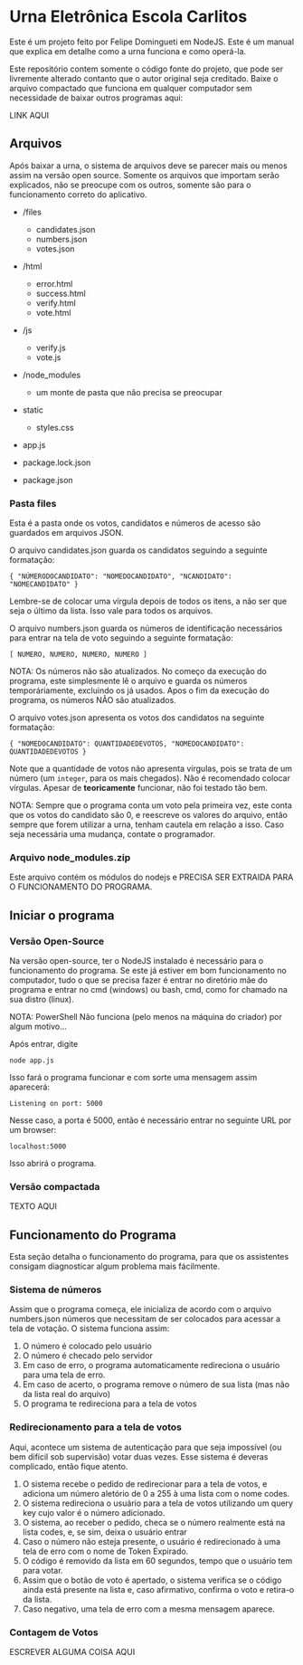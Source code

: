 
# Urna Eletrônica Escola Carlitos

Este é um projeto feito por Felipe Domingueti em NodeJS. Este é um manual que explica em detalhe como a urna funciona e como operá-la.

Este repositório contem somente o código fonte do projeto, que pode ser livremente alterado contanto que o autor original seja creditado. Baixe o arquivo compactado que funciona em qualquer computador sem necessidade de baixar outros programas aqui:

LINK AQUI

## Arquivos

Após baixar a urna, o sistema de arquivos deve se parecer mais ou menos assim na versão open source. Somente os arquivos que importam serão explicados, não se preocupe com os outros, somente são para o funcionamento correto do aplicativo.

- /files
  - candidates.json
  - numbers.json
  - votes.json

- /html
  - error.html
  - success.html
  - verify.html
  - vote.html
- /js
  - verify.js
  - vote.js

- /node_modules
  - um monte de pasta que não precisa se preocupar
- static
  - styles.css

- app.js
- package.lock.json
- package.json

### Pasta files

Esta é a pasta onde os votos, candidatos e números de acesso são guardados em arquivos JSON.

O arquivo candidates.json guarda os candidatos seguindo a seguinte formatação:

`{
    "NÚMERODOCANDIDATO": "NOMEDOCANDIDATO",
    "NCANDIDATO": "NOMECANDIDATO"
}`

Lembre-se de colocar uma vírgula depois de todos os itens, a não ser que seja o último da lista. Isso vale para todos os arquivos.

O arquivo numbers.json guarda os números de identificação necessários para entrar na tela de voto seguindo a seguinte formatação:

`[
    NUMERO,
    NUMERO,
    NUMERO,
    NUMERO
]`

NOTA: Os números não são atualizados. No começo da execução do programa, este simplesmente lê o arquivo e guarda os números temporáriamente, excluindo os já usados. Apos o fim da execução do programa, os números NÃO são atualizados.

O arquivo votes.json apresenta os votos dos candidatos na seguinte formatação:

`{
  "NOMEDOCANDIDATO": QUANTIDADEDEVOTOS,
  "NOMEDOCANDIDATO": QUANTIDADEDEVOTOS
}`

Note que a quantidade de votos não apresenta vírgulas, pois se trata de um número (um `integer`, para os mais chegados). Não é recomendado colocar vírgulas. Apesar de <b>teoricamente</b> funcionar, não foi testado tão bem.

NOTA: Sempre que o programa conta um voto pela primeira vez, este conta que os votos do candidato são 0, e reescreve os valores do arquivo, então sempre que forem utilizar a urna, tenham cautela em relação a isso. Caso seja necessária uma mudança, contate o programador.

### Arquivo node_modules.zip

Este arquivo contém os módulos do nodejs e PRECISA SER EXTRAIDA PARA O FUNCIONAMENTO DO PROGRAMA.

## Iniciar o programa

### Versão Open-Source

Na versão open-source, ter o NodeJS instalado é necessário para o funcionamento do programa. Se este já estiver em bom funcionamento no computador, tudo o que se precisa fazer é entrar no diretório mãe do programa e entrar no cmd (windows) ou bash, cmd, como for chamado na sua distro (linux).

NOTA: PowerShell Não funciona (pelo menos na máquina do criador) por algum motivo...

Após entrar, digite

`node app.js`

Isso fará o programa funcionar e com sorte uma mensagem assim aparecerá: 

`Listening on port: 5000`

Nesse caso, a porta é 5000, então é necessário entrar no seguinte URL por um browser:

`localhost:5000`

Isso abrirá o programa.

### Versão compactada

TEXTO AQUI

## Funcionamento do Programa

Esta seção detalha o funcionamento do programa, para que os assistentes consigam diagnosticar algum problema mais fácilmente.

### Sistema de números

Assim que o programa começa, ele inicializa de acordo com o arquivo numbers.json números que necessitam de ser colocados para acessar a tela de votação. O sistema funciona assim:

1. O número é colocado pelo usuário
2. O número é checado pelo servidor
3. Em caso de erro, o programa automaticamente redireciona o usuário para uma tela de erro.
3. Em caso de acerto, o programa remove o número de sua lista (mas não da lista real do arquivo)
4. O programa te redireciona para a tela de votos

### Redirecionamento para a tela de votos

Aqui, acontece um sistema de autenticação para que seja impossível (ou bem difícil sob supervisão) votar duas vezes. Esse sistema é deveras complicado, então fique atento.

1. O sistema recebe o pedido de redirecionar para a tela de votos, e adiciona um número aletório de 0 a 255 à uma lista com o nome codes.
2. O sistema redireciona o usuário para a tela de votos utilizando um query key cujo valor é o número adicionado.
3. O sistema, ao receber o pedido, checa se o número realmente está na lista codes, e, se sim, deixa o usuário entrar
3. Caso o número não esteja presente, o usuário é redirecionado à uma tela de erro com o nome de Token Expirado.
4. O código é removido da lista em 60 segundos, tempo que o usuário tem para votar.
5. Assim que o botão de voto é apertado, o sistema verifica se o código ainda está presente na lista e, caso afirmativo, confirma o voto e retira-o da lista.
5. Caso negativo, uma tela de erro com a mesma mensagem aparece.

### Contagem de Votos

ESCREVER ALGUMA COISA AQUI
